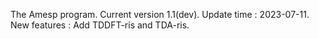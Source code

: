 The Amesp program. 
Current version 1.1(dev). 
Update time : 2023-07-11. 
New features : Add TDDFT-ris and TDA-ris. 
